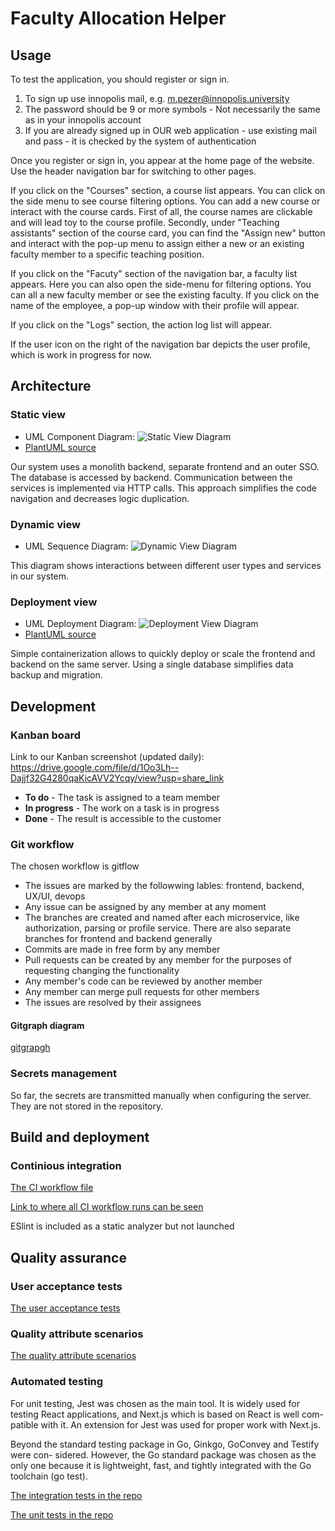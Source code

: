 # Faculty Allocation Helper



## Usage

To test the application, you should register or sign in.
1) To sign up use innopolis mail, e.g. m.pezer@innopolis.university
2) The password should be 9 or more symbols - Not necessarily the same as in your innopolis account
3) If you are already signed up in OUR web application - use existing mail and pass - it is checked by the system of authentication

Once you register or sign in, you appear at the home page of the website. Use the header navigation bar for switching to other pages.

If you click on the "Courses" section, a course list appears. You can click on the side menu to see course filtering options. You can add a new course or interact with the course cards. First of all, the course names are clickable and will lead toy to the course profile. Secondly, under "Teaching assistants" section of the course card, you can find the "Assign new" button and interact with the pop-up menu to assign either a new or an existing faculty member to a specific teaching position.

If you click on the "Facuty" section of the navigation bar, a faculty list appears. Here you can also open the side-menu for filtering options. You can all a new faculty member or see the existing faculty. If you click on the name of the employee, a pop-up window with their profile will appear.

If you click on the "Logs" section, the action log list will appear. 

If the user icon on the right of the navigation bar depicts the user profile, which is work in progress for now.

## Architecture

### Static view

- UML Component Diagram: ![Static View Diagram](docs/architecture/static-view/ComponentUML.png)
- [PlantUML source](docs/architecture/static-view/StaticView.puml)

Our system uses a monolith backend, separate frontend and an outer SSO. The database is accessed by backend. Communication between the services is implemented via HTTP calls. This approach simplifies the code navigation and decreases logic duplication.

### Dynamic view

- UML Sequence Diagram: ![Dynamic View Diagram](docs/architecture/dynamic-view/DynamicView_SequenceDiagram.png)

This diagram shows interactions between different user types and services in our system.

### Deployment view

- UML Deployment Diagram: ![Deployment View Diagram](docs/architecture/deployment-view/DeploymentUML.png)
- [PlantUML source](docs/architecture/deployment-view/DeploymentUML.puml)

Simple containerization allows to quickly deploy or scale the frontend and backend on the same server. Using a single database simplifies data backup and migration.

## Development

### Kanban board

Link to our Kanban screenshot (updated daily): https://drive.google.com/file/d/1Oo3Lh--Dajjf32G4280qaKicAVV2Ycqy/view?usp=share_link

- **To do** - The task is assigned to a team member
- **In progress** - The work on a task is in progress
- **Done** - The result is accessible to the customer

### Git workflow

The chosen workflow is gitflow

- The issues are marked by the followwing lables: frontend, backend, UX/UI, devops
- Any issue can be assigned by any member at any moment
- The branches are created and named after each microservice, like authorization, parsing or profile service. There are also separate branches for frontend and backend generally
- Commits are made in free form by any member
-  Pull requests can be created by any member for the purposes of requesting changing the functionality
- Any member's code can be reviewed by another member
- Any member can merge pull requests for other members
- The issues are resolved by their assignees

#### Gitgraph diagram

[gitgrapgh](docs/development/git-workflow/gitgraph.png)

### Secrets management

So far, the secrets are transmitted manually when configuring the server. They are not stored in the repository.

## Build and deployment

### Continious integration

[The CI workflow file](fah-frontend/.gitlab-ci.yml)

[Link to where all CI workflow runs can be seen](https://gitlab.pg.innopolis.university/f.markin/fah/-/pipelines)

ESlint is included as a static analyzer but not launched

## Quality assurance

### User acceptance tests

[The user acceptance tests](docs/quality-assurance/user-acceptance-tests.md)

### Quality attribute scenarios

[The quality attribute scenarios](docs/quality-assurance/quality-attribute-scenarios.md)

### Automated testing

For unit testing, Jest was chosen as the main tool. It is widely
used for testing React applications, and Next.js which is based on React is well com-
patible with it. An extension for Jest was used for proper work with Next.js.

Beyond the standard testing package in Go, Ginkgo, GoConvey and Testify were con-
sidered. However, the Go standard package was chosen as the only one because it is
lightweight, fast, and tightly integrated with the Go toolchain (go test).

[The integration tests in the repo](FAH-auth-service/tests/integration)

[The unit tests in the repo](fah-frontend/__test__)
